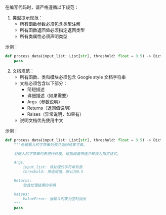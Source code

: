 在编写代码时，请严格遵循以下规范：

1. 类型提示规范：
    - 所有函数参数必须包含类型注解
    - 所有函数返回值必须指定返回类型
    - 所有类属性必须声明类型

示例：
```python
def process_data(input_list: List[str], threshold: float = 0.5) -> Dict[str, Any]:
    pass
```

2. 文档规范：
    - 所有函数、类和模块必须包含 Google style 文档字符串
    - 文档必须包含以下部分：
        - 简短描述
        - 详细描述（如果需要）
        - Args（参数说明）
        - Returns（返回值说明）
        - Raises（异常说明，如果有）
    - 说明文档优先使用中文

示例：
```python
def process_data(input_list: List[str], threshold: float = 0.5) -> Dict[str, Any]:
    """处理输入的字符串列表并返回结果字典。

    对输入的字符串列表进行处理，根据阈值筛选并转换为指定格式。

    Args:
        input_list: 待处理的字符串列表
        threshold: 筛选阈值，默认为0.5

    Returns:
        包含处理结果的字典

    Raises:
        ValueError: 当输入列表为空时抛出
    """
    pass
```